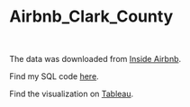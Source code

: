 # Airbnb_Clark_County

<br>

The data was downloaded from [Inside Airbnb](http://insideairbnb.com/get-the-data/).

Find my SQL code [here](https://github.com/alykea/Airbnb_Clark_County/blob/main/SQL_Code).

Find the visualization on [Tableau](https://public.tableau.com/views/AirbnbinClarkCounty/Dashboard1?:language=en-US&:display_count=n&:origin=viz_share_link).
